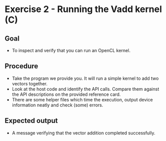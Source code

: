 Exercise 2 - Running the Vadd kernel (C)
========================================

Goal
----
* To inspect and verify that you can run an OpenCL kernel.

Procedure
---------
* Take the program we provide you.
It will run a simple kernel to add two vectors together.
* Look at the host code and identify the API calls.
Compare them against the API descriptions on the provided reference card.
* There are some helper files which time the execution, output device information neatly and check (some) errors.

Expected output
---------------
* A message verifying that the vector addition completed successfully.
